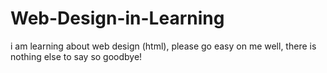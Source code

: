 # Web-Design-in-Learning
i am learning about web design (html), please go easy on me
well, there is nothing else to say so goodbye!
